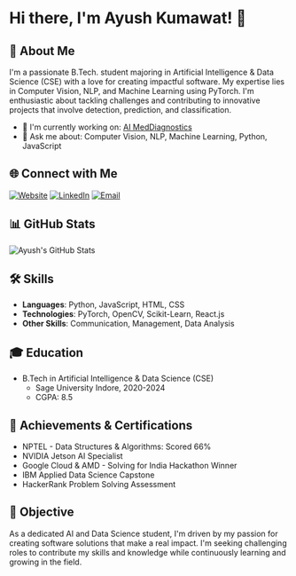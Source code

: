 # Hi there, I'm Ayush Kumawat! 👋

## 🚀 About Me

I'm a passionate B.Tech. student majoring in Artificial Intelligence & Data Science (CSE) with a love for creating impactful software. My expertise lies in Computer Vision, NLP, and Machine Learning using PyTorch. I'm enthusiastic about tackling challenges and contributing to innovative projects that involve detection, prediction, and classification.

- 🌱 I'm currently working on: [AI MedDiagnostics](https://github.com/Ayushkumawat/AI-MedDiagnostics)
- 💬 Ask me about: Computer Vision, NLP, Machine Learning, Python, JavaScript

## 🌐 Connect with Me

[![Website](https://img.shields.io/badge/Website-Ayushkumawat.github.io-blue)](https://Ayushkumawat.github.io/)
[![LinkedIn](https://img.shields.io/badge/LinkedIn-Ayush%20Kumawat-blue)](https://www.linkedin.com/in/ayush-kumawat)
[![Email](https://img.shields.io/badge/Email-ayushkumawat2112%40gmail.com-green)](mailto:ayushkumawat2112@gmail.com)

## 📊 GitHub Stats

![Ayush's GitHub Stats](https://github-readme-stats.vercel.app/api?username=Ayushkumawat&show_icons=true&theme=radical)

## 🛠️ Skills

- **Languages**: Python, JavaScript, HTML, CSS
- **Technologies**: PyTorch, OpenCV, Scikit-Learn, React.js
- **Other Skills**: Communication, Management, Data Analysis

## 🎓 Education

- B.Tech in Artificial Intelligence & Data Science (CSE)
  - Sage University Indore, 2020-2024
  - CGPA: 8.5

## 📜 Achievements & Certifications

- NPTEL - Data Structures & Algorithms: Scored 66%
- NVIDIA Jetson AI Specialist
- Google Cloud & AMD - Solving for India Hackathon Winner
- IBM Applied Data Science Capstone
- HackerRank Problem Solving Assessment

## 🧠 Objective

As a dedicated AI and Data Science student, I'm driven by my passion for creating software solutions that make a real impact. I'm seeking challenging roles to contribute my skills and knowledge while continuously learning and growing in the field.
